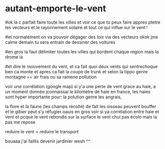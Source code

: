# autant-emporte-le-vent

#ok la c parfait faire toute les villes et voir ce que tu peux faire appres ptetre les vecteurs et le rayonnement solaire et tout ce qui influe sur le vent !


#et normalement on va pouvoir dégager des loix via des vecteurs okok jme calme demain tu sera entrain de dessiner des voitures

#en gros la faut délimiter toutes les villes qui bordent chaque region mais la drome la

#et dire le mouvement du vent, et ca fait quoi deux vents qui sentrechoque ben ca monte et apres ca fait la coupe de trunk et selon la tippo
genre montagne == air frais ou sa ramene pollution

voir une corrélation (google map) si y'a une perte de vent grace au haie, a un moment donnée jconnaissai
le kilometre de haie en france, les haies sont hyper importante pour: la polution genre les angrais,

la flore et la faune (les champs récolté) de fait les oisseau peuvent bouffer et le gibier peut s'y réfugier oauis en gros voir si ya corrélation
entre haie et vent et pcque le vent rebondis sur la surface le vent chui pas écolo mais la pas me repose

reduire le vent = reduire le transport

bouaaa j'ai faillis devenir jardinier wesh ^^
